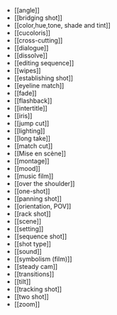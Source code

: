 - [[angle]]
- [[bridging shot]]
- [[color,hue,tone, shade and tint]]
- [[cucoloris]]
- [[cross-cutting]]
- [[dialogue]]
- [[dissolve]]
- [[editing sequence]]
- [[wipes]]
- [[establishing shot]]
- [[eyeline match]]
- [[fade]]
- [[flashback]]
- [[intertitle]]
- [[iris]]
- [[jump cut]]
- [[lighting]]
- [[long take]]
- [[match cut]]
- [[Mise en scène]]
- [[montage]]
- [[mood]]
- [[music film]]
- [[over the shoulder]]
- [[one-shot]]
- [[panning shot]]
- [[orientation, POV]]
- [[rack shot]]
- [[scene]]
- [[setting]]
- [[sequence shot]]
- [[shot type]]
- [[sound]]
- [[symbolism (film)]]
- [[steady cam]]
- [[transitions]]
- [[tilt]]
- [[tracking shot]]
- [[two shot]]
- [[zoom]]